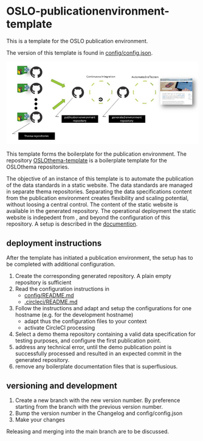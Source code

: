 # OSLO-publicationenvironment-template
This is a template for the OSLO publication environment.

The version of this template is found in [config/config.json](./config/config.json).


![overview](overview.jpg)

This template forms the boilerplate for the publication environment.
The repository [OSLOthema-template](https://github.com/Informatievlaanderen/OSLOthema-template) is a boilerplate template for the OSLOthema repositories.

The objective of an instance of this template is to automate the publication of the data standards in a static website. 
The data standards are managed in separate thema repositories.
Separating the data specifications content from the publication environment creates flexibility and scaling potential, without loosing a central control.
The content of the static website is available in the generated repository.
The operational deployment the static website is indepedent from , and beyond the configuration of this repository.
A setup is described in the [documention](./documentation/README.md).




## deployment instructions
After the template has initiated a publication environment, the setup has to be completed with additional configuration.

1. Create the corresponding generated repository. A plain empty repository is sufficient
2. Read the configuration instructions in
    - [config/README.md](./config/README.md)
    - [.circleci/README.md](./.circleci/README.md)
3. Follow the instructions and adapt and setup the configurations for one hostname (e.g. for the development hostname) 
    - adapt thus the configuration files to your context
    - activate CircleCI processing
4. Select a demo thema repository containing a valid data specification for testing purposes, and configure the first publication point.
5. address any technical error, until the demo publication point is successfully processed and resulted in an expected commit in the generated repository.
6. remove any boilerplate documentation files that is superflusious.


## versioning and development

1. Create a new branch with the new version number. By preference starting from the branch with the previous version number.
2. Bump the version number in the Changelog and config/config.json
3. Make your changes

Releasing and merging into the main branch are to be discussed.
